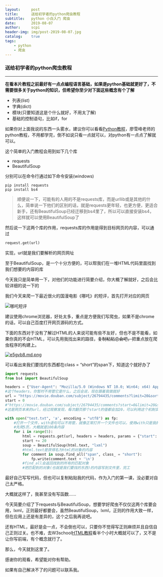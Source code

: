 ```yaml
---
layout:     post
title:      送给初学者的python爬虫教程
subtitle:   python 小白入门 爬虫
date:       2019-08-07
author:     scpi
header-img: img/post-2019-08-07.jpg
catalog:	true
tags:
    - python
    - 爬虫
---
```


### 送给初学者的python爬虫教程

***

**在看本片教程之前最好有一点点编程语言基础，如果是python基础就更好了，不需要很多关于python的知识，但希望你至少对下面这些概念有个了解**

* 列表(list)
* 字典(dict)
* 模块(只要知道这是个什么就好，不用太了解)
* 基础的控制语句，比如if，for

如果你对上面我说的东西一头雾水，建议你可以看看[Python教程](https://www.liaoxuefeng.com/wiki/1016959663602400)，廖雪峰老师的python教程，不用都学完，倒不如说只看一点就可以，对python有一点点了解就可以。

这个简单的入门教程会用到如下几个库

* requests
* BeautifulSoup

分别可以在命令行通过如下命令安装(windows)

```
pip install requests
pip install bs4
```

> 顺便说一下，可能有的人用的不是requests库，而是urllib或是其他的什么，简单说一下他们的区别的话，就是requests更年轻，也更方便，更适合新手，还有BeautifulSoup已经迁移到bs4里了，所以可以直接安装bs4，这样就可以使用BeautifulSoup了

然后说一下这两个库的作用，requests库的作用是得到目标网页的内容，可以通过

```python
request.get(url)
```

实现，url就是我们要解析的网页网址

至于BeautifulSoup，是一个十分方便的，可以帮我们在一堆HTML代码里面找到我们想要的内容的库

今天我只是简单用一下，对他们的功能进行简要介绍，你大概了解就好，之后会比较详细的说一下的

我们今天来爬一下最近很火的国漫电影《哪吒》的短评，首先打开对应的网页

![哪吒短评](https://s2.ax1x.com/2019/08/07/e5c0FH.png)

建议使用chrome浏览器，好处太多，重点是方便我们写爬虫，如果不是chrome的话，可以自己百度打开网页源码的方式。

下面的东西对于没有了解过HTML的人来说可能有些不友好，但也不是不能看，如果你真的不会HTML，可以先用我找出来的路径，~~复制粘贴总会吧，~~把重点放在爬虫程序的构建上。

[![e5gvb8.md.png](https://s2.ax1x.com/2019/08/07/e5gvb8.md.png)](https://imgchr.com/i/e5gvb8)

可以看出来我们要找的东西都在class = “short”的span下，知道这个就好办了

```python
import requests
from bs4 import BeautifulSoup

headers = {"User-Agent": "Mozilla/5.0 (Windows NT 10.0; Win64; x64) AppleWebKit/537.36 (KHTML, like Gecko) Chrome/75.0.3770.142 Safari/537.36"}
#这个headers，你暂时不用管它是什么，之后会说，现在跟着我做就好
url = "https://movie.douban.com/subject/26794435/comments?limit=20&sort=new_score&status=P"
start = 0
#"https://movie.douban.com/subject/26794435/comments?start=0&limit=20&sort=new_score&status=P"
#这是网页本来的url，经过观察发现，每次翻页那个start的值都会加20，可以利用这个机制实现类似翻页的功能

with open("test.txt", 'a', encoding = "utf8") as fp:
    #打开一个文件，with语句可以不用管，就像正常打开一个文件也可以，使用with只是我的习惯
    #先爬5页，大概就是100条内容
    for i in range(5):
        html = requests.get(url, headers = headers, params = {"start": start})
        start += 20
        soup = BeautifulSoup(html.text, "lxml")
        #html.text是获得名为html的对象的内容
        for comment in soup.find_all("span", class_ = "short"):
            fp.write(comment.text + '\n')
        #find_all会返回找到的所有的匹配对象
        #把匹配到的对象(也就是我们要找的东西)的内容写到文件里，完工
```

最好自己写写代码，但也可以复制粘贴我的代码，作为入门的第一课，没必要对自己太严格。

大概就这样了，我甚至没有写函数......

今天简要介绍了下requests与BeautifulSoup，想要学好爬虫不仅仅这两个库要会用，lxml，正则最好都要会，虽然BeautifulSoup，lxml，正则的作用大致一样，但在应用上还是有差异的，这个之后我再说吧。

还有HTML，最好是会一点，不会倒也可以，只要你不觉得写正则麻烦并且自信自己正则过关。也不难，去W3school[HTML教程](https://www.w3school.com.cn/html/index.asp)看半个小时大概就可以了，又不是让你写前端，有个概念就行了。

那么，今天就到这里了。

感谢你的观看，希望能对你有帮助。

如果有自己解决不了的问题可以联系我。

